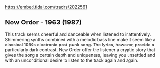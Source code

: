 https://embed.tidal.com/tracks/2022561

## New Order - 1963 (1987)

This track seems cheerful and danceable when listened to inattentively.
Shimmering synths combined with a melodic bass line make it seem like a classical
1980s electronic post-punk song. The lyrics, however, provide a particularly
dark contrast. New Order offer the listener a cryptic story that gives the song
a certain depth and uniqueness, leaving you unsettled and with an unconditional
desire to listen to the track again and again.


